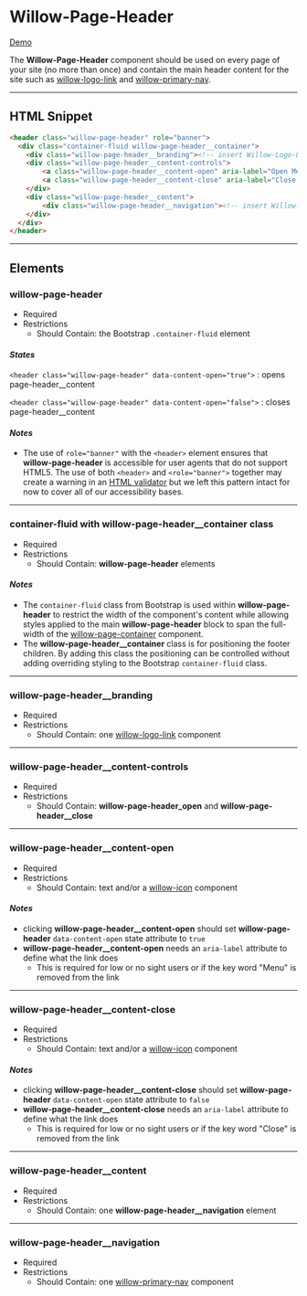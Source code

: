 # **Willow-Page-Header**

[Demo](http://codepen.io/team/UnumUX/pen/qrRNjM)

The **Willow-Page-Header** component should be used on every page of your site (no more than once) and contain the main header content for the site such as [willow-logo-link](../logo-link) and [willow-primary-nav](../primary-nav).

---

## HTML Snippet

```html
<header class="willow-page-header" role="banner">
  <div class="container-fluid willow-page-header__container">
    <div class="willow-page-header__branding"><!-- insert Willow-Logo-Link Component Here --></div>
    <div class="willow-page-header__content-controls">
        <a class="willow-page-header__content-open" aria-label="Open Menu" href="">menu</a>
        <a class="willow-page-header__content-close" aria-label="Close Menu" href="">close</a>
    </div>
    <div class="willow-page-header__content">
        <div class="willow-page-header__navigation"><!-- insert Willow-Primary-Nav Component Here --></div>
    </div>
  </div>
</header>
```

---

## Elements

### willow-page-header

- Required
- Restrictions
  - Should Contain: the Bootstrap `.container-fluid` element

#### _States_

`<header class="willow-page-header" data-content-open="true">` : opens page-header__content

`<header class="willow-page-header" data-content-open="false">` : closes page-header__content

#### _Notes_

- The use of `role="banner"` with the `<header>` element ensures that **willow-page-header** is accessible for user agents that do not support HTML5. The use of both `<header>` and `<role="banner">` together may create a warning in an [HTML validator](https://validator.w3.org/) but we left this pattern intact for now to cover all of our accessibility bases.

---

### container-fluid with willow-page-header__container class

- Required
- Restrictions
  - Should Contain: **willow-page-header** elements

#### _Notes_

- The `container-fluid` class from Bootstrap is used within **willow-page-header** to restrict the width of the component's content while allowing styles applied to the main **willow-page-header** block to span the full-width of the [willow-page-container](../page-container) component.
- The **willow-page-header__container** class is for positioning the footer children. By adding this class the positioning can be controlled without adding overriding styling to the Bootstrap `container-fluid` class.

---

### willow-page-header__branding

- Required
- Restrictions
  - Should Contain: one [willow-logo-link](../logo-link) component

---

### willow-page-header__content-controls

- Required
- Restrictions
  - Should Contain: **willow-page-header_open** and **willow-page-header__close**

---

### willow-page-header__content-open

- Required
- Restrictions
  - Should Contain: text and/or a [willow-icon](../icons) component

#### _Notes_

- clicking **willow-page-header__content-open** should set **willow-page-header** `data-content-open` state attribute to `true`
- **willow-page-header__content-open** needs an `aria-label` attribute to define what the link does
  - This is required for low or no sight users or if the key word "Menu" is removed from the link

---

### willow-page-header__content-close

- Required
- Restrictions
  - Should Contain: text and/or a [willow-icon](../icons) component

#### _Notes_

- clicking **willow-page-header__content-close** should set **willow-page-header** `data-content-open` state attribute to `false`
- **willow-page-header__content-close** needs an `aria-label` attribute to define what the link does
  - This is required for low or no sight users or if the key word "Close" is removed from the link

---

### willow-page-header__content

- Required
- Restrictions
  - Should Contain: one **willow-page-header__navigation** element

---

### willow-page-header__navigation

- Required
- Restrictions
  - Should Contain: one [willow-primary-nav](../primary-nav) component